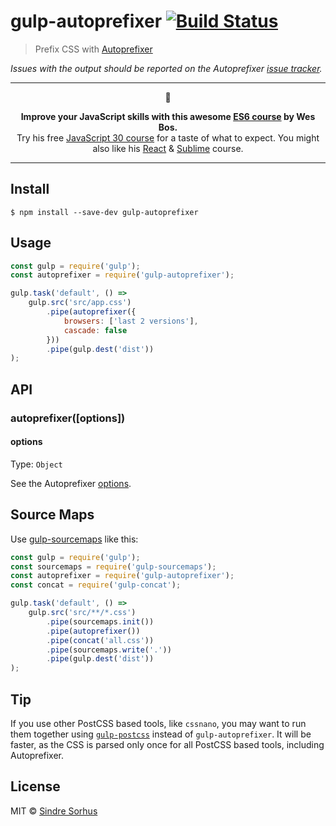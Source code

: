 # gulp-autoprefixer [![Build Status](https://travis-ci.org/sindresorhus/gulp-autoprefixer.svg?branch=master)](https://travis-ci.org/sindresorhus/gulp-autoprefixer)

> Prefix CSS with [Autoprefixer](https://github.com/postcss/autoprefixer)

*Issues with the output should be reported on the Autoprefixer [issue tracker](https://github.com/postcss/autoprefixer/issues).*


---

<p align="center">👾</p>
<p align="center"><b>Improve your JavaScript skills with this awesome <a href="https://ES6.io/friend/AWESOME">ES6 course</a> by Wes Bos.</b><br>Try his free <a href="https://javascript30.com/friend/AWESOME">JavaScript 30 course</a> for a taste of what to expect. You might also like his <a href="https://ReactForBeginners.com/friend/AWESOME">React</a> & <a href="https://SublimeTextBook.com/friend/AWESOME">Sublime</a> course.</p>

---


## Install

```
$ npm install --save-dev gulp-autoprefixer
```


## Usage

```js
const gulp = require('gulp');
const autoprefixer = require('gulp-autoprefixer');

gulp.task('default', () =>
	gulp.src('src/app.css')
		.pipe(autoprefixer({
			browsers: ['last 2 versions'],
			cascade: false
		}))
		.pipe(gulp.dest('dist'))
);
```


## API

### autoprefixer([options])

#### options

Type: `Object`

See the Autoprefixer [options](https://github.com/postcss/autoprefixer#options).


## Source Maps

Use [gulp-sourcemaps](https://github.com/gulp-sourcemaps/gulp-sourcemaps) like this:

```js
const gulp = require('gulp');
const sourcemaps = require('gulp-sourcemaps');
const autoprefixer = require('gulp-autoprefixer');
const concat = require('gulp-concat');

gulp.task('default', () =>
	gulp.src('src/**/*.css')
		.pipe(sourcemaps.init())
		.pipe(autoprefixer())
		.pipe(concat('all.css'))
		.pipe(sourcemaps.write('.'))
		.pipe(gulp.dest('dist'))
);
```


## Tip

If you use other PostCSS based tools, like `cssnano`, you may want to run them together using [`gulp-postcss`](https://github.com/postcss/autoprefixer#gulp) instead of `gulp-autoprefixer`. It will be faster, as the CSS is parsed only once for all PostCSS based tools, including Autoprefixer.


## License

MIT © [Sindre Sorhus](https://sindresorhus.com)
